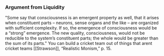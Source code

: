 
### Argument from Liquidity
"Some say that consciousness is an emergent property as well, that it arises when constituent parts – neurons, sense organs and the like – are organized with sufficient complexity. If so, the emergence of consciousness would be a  “strong” emergence. The new quality, consciousness, would not be reducible to the system’s constituent parts; the whole would be greater than the sum of its parts."
	You can build a cricket team out of things that arent cricket teams
		[[Strawson]], “Realistic Monism,” p. 15.

